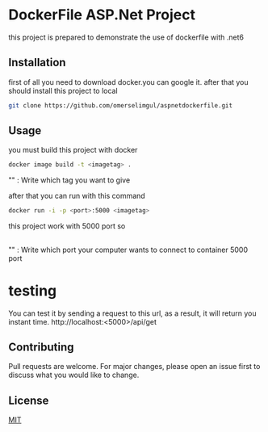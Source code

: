 # DockerFile ASP.Net Project

this project is prepared to demonstrate the use of dockerfile with .net6

## Installation

first of all you need to download docker.you can google it.
after that you should install this project to local   

```bash
git clone https://github.com/omerselimgul/aspnetdockerfile.git
```

## Usage
you must build this project with docker  
```bash
docker image build -t <imagetag> .
```
"<imagetag>" : Write which tag you want to give

after that you can run with this command 


```bash
docker run -i -p <port>:5000 <imagetag>
```
this project work with 5000 port so 
##
"<port>" : Write which port your computer wants to connect to container 5000 port


# testing

You can test it by sending a request to this url, as a result, it will return you instant time.
http://localhost:<5000>/api/get

## Contributing

Pull requests are welcome. For major changes, please open an issue first
to discuss what you would like to change.

## License

[MIT](https://choosealicense.com/licenses/mit/)